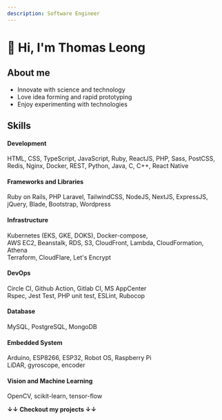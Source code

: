 ```yaml
---
description: Software Engineer
---
```


# 👋 Hi, I'm Thomas Leong

## About me

* Innovate with science and technology
* Love idea forming and rapid prototyping
* Enjoy experimenting with technologies

## Skills

#### Development

HTML, CSS, TypeScript, JavaScript, Ruby, ReactJS, PHP, Sass, PostCSS, Redis, Nginx, Docker, REST, Python, Java, C, C++, React Native

#### Frameworks and Libraries

Ruby on Rails, PHP Laravel, TailwindCSS, NodeJS, NextJS, ExpressJS, jQuery, Blade, Bootstrap, Wordpress

#### Infrastructure

Kubernetes (EKS, GKE, DOKS), Docker-compose, \
AWS EC2, Beanstalk, RDS, S3, CloudFront, Lambda, CloudFormation, Athena\
Terraform, CloudFlare, Let's Encrypt

#### DevOps

Circle CI, Github Action, Gitlab CI, MS AppCenter \
Rspec, Jest Test, PHP unit test, ESLint, Rubocop

#### Database

MySQL, PostgreSQL, MongoDB

#### Embedded System

Arduino, ESP8266, ESP32, Robot OS, Raspberry Pi\
LiDAR, gyroscope, encoder

#### Vision and Machine Learning

OpenCV, scikit-learn, tensor-flow



**↓↓ Checkout my projects ↓↓**
